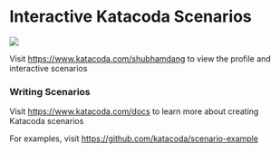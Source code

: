 # Interactive Katacoda Scenarios

[![](http://shields.katacoda.com/katacoda/shubhamdang/count.svg)](https://www.katacoda.com/shubhamdang "Get your profile on Katacoda.com")

Visit https://www.katacoda.com/shubhamdang to view the profile and interactive scenarios

### Writing Scenarios
Visit https://www.katacoda.com/docs to learn more about creating Katacoda scenarios

For examples, visit https://github.com/katacoda/scenario-example
